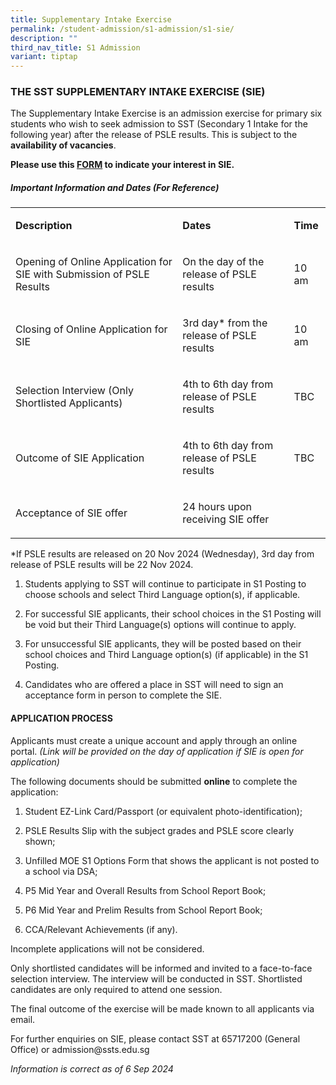 ```yaml
---
title: Supplementary Intake Exercise
permalink: /student-admission/s1-admission/s1-sie/
description: ""
third_nav_title: S1 Admission
variant: tiptap
---
```

<h3>THE SST SUPPLEMENTARY INTAKE EXERCISE (SIE)</h3>
<p>The Supplementary Intake Exercise is an admission exercise for primary
six students who wish to seek admission to SST (Secondary 1 Intake for
the following year) after the release of PSLE results. This is subject
to the <strong>availability of vacancies</strong>.</p>
<p><strong>Please use this <a href="https://form.gov.sg/673aa7772196d38524cb5076" rel="noopener nofollow" target="_blank">FORM</a> to indicate your interest in SIE.</strong>
</p>
<h5>Important Information and Dates (For Reference)</h5>
<table style="minWidth: 75px">
<colgroup>
<col>
<col>
<col>
</colgroup>
<tbody>
<tr>
<td rowspan="1" colspan="1">
<p><strong>Description</strong>
</p>
</td>
<td rowspan="1" colspan="1">
<p><strong>Dates</strong>
</p>
</td>
<td rowspan="1" colspan="1">
<p><strong>Time</strong>
</p>
</td>
</tr>
<tr>
<td rowspan="1" colspan="1">
<p>Opening of Online Application for SIE with Submission of PSLE Results</p>
</td>
<td rowspan="1" colspan="1">
<p>On the day of the release of PSLE results</p>
</td>
<td rowspan="1" colspan="1">
<p>10 am</p>
</td>
</tr>
<tr>
<td rowspan="1" colspan="1">
<p>Closing of Online Application for SIE</p>
</td>
<td rowspan="1" colspan="1">
<p>3rd day* from the release of PSLE results</p>
</td>
<td rowspan="1" colspan="1">
<p>10 am</p>
</td>
</tr>
<tr>
<td rowspan="1" colspan="1">
<p>Selection Interview (Only Shortlisted Applicants)</p>
</td>
<td rowspan="1" colspan="1">
<p>4th to 6th day from release of PSLE results</p>
</td>
<td rowspan="1" colspan="1">
<p>TBC</p>
</td>
</tr>
<tr>
<td rowspan="1" colspan="1">
<p>Outcome of SIE Application</p>
</td>
<td rowspan="1" colspan="1">
<p>4th to 6th day from release of PSLE results</p>
</td>
<td rowspan="1" colspan="1">
<p>TBC</p>
</td>
</tr>
<tr>
<td rowspan="1" colspan="1">
<p>Acceptance of SIE offer</p>
</td>
<td rowspan="1" colspan="1">
<p>24 hours upon receiving SIE offer</p>
</td>
<td rowspan="1" colspan="1">
<p>&nbsp;</p>
</td>
</tr>
</tbody>
</table>
<p>*If PSLE results are released on 20 Nov 2024 (Wednesday), 3rd day from
release of PSLE results will be 22 Nov 2024.</p>
<ol data-tight="true" class="tight">
<li>
<p>Students applying to SST will continue to participate in S1 Posting to
choose schools and select Third Language option(s), if applicable.</p>
</li>
<li>
<p>For successful SIE applicants, their school choices in the S1 Posting
will be void but their Third Language(s) options will continue to apply.</p>
</li>
<li>
<p>For unsuccessful SIE applicants, they will be posted based on their school
choices and Third Language option(s) (if applicable) in the S1 Posting.</p>
</li>
<li>
<p>Candidates who are offered a place in SST will need to sign an acceptance
form in person to complete the SIE.</p>
</li>
</ol>
<h4>APPLICATION PROCESS</h4>
<p>Applicants must create a unique account and apply through an online portal. <em>(Link will be provided on the day of application if SIE is open for application)</em>
</p>
<p>The following documents should be submitted <strong>online</strong> to complete
the application:</p>
<ol data-tight="true" class="tight">
<li>
<p>Student EZ-Link Card/Passport (or equivalent photo-identification);</p>
</li>
<li>
<p>PSLE Results Slip with the subject grades and PSLE score clearly shown;</p>
</li>
<li>
<p>Unfilled MOE S1 Options Form that shows the applicant is not posted to
a school via DSA;</p>
</li>
<li>
<p>P5 Mid Year and Overall Results from School Report Book;</p>
</li>
<li>
<p>P6 Mid Year and Prelim Results from School Report Book;</p>
</li>
<li>
<p>CCA/Relevant Achievements (if any).</p>
</li>
</ol>
<p>Incomplete applications will not be considered.</p>
<p>Only shortlisted candidates will be informed and invited to a face-to-face
selection interview. The interview will be conducted in SST. Shortlisted
candidates are only required to attend one session.</p>
<p>The final outcome of the exercise will be made known to all applicants
via email.&nbsp;</p>
<p>For further enquiries on SIE, please contact SST at 65717200 (General
Office) or admission@ssts.edu.sg</p>
<p><em>Information is correct as of 6 Sep 2024</em>
</p>